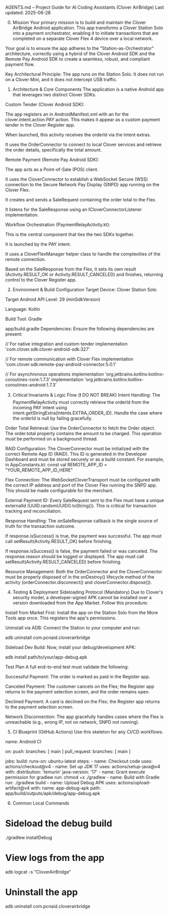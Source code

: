 
AGENTS.md – Project Guide for AI Coding Assistants (Clover AirBridge)
Last updated: 2025-06-28

0. Mission
Your primary mission is to build and maintain the Clover AirBridge Android application. This app transforms a Clover Station Solo into a payment orchestrator, enabling it to initiate transactions that are completed on a separate Clover Flex 4 device over a local network.

Your goal is to ensure the app adheres to the "Station-as-Orchestrator" architecture, correctly using a hybrid of the Clover Android SDK and the Remote Pay Android SDK to create a seamless, robust, and compliant payment flow.

Key Architectural Principle: The app runs on the Station Solo. It does not run on a Clover Mini, and it does not intercept USB traffic.

1. Architecture & Core Components
The application is a native Android app that leverages two distinct Clover SDKs.

Custom Tender (Clover Android SDK):

The app registers an <activity> in AndroidManifest.xml with an <intent-filter> for the clover.intent.action.PAY action. This makes it appear as a custom payment tender in the Clover Register app.

When launched, this activity receives the orderId via the Intent extras.

It uses the OrderConnector to connect to local Clover services and retrieve the order details, specifically the total amount.

Remote Payment (Remote Pay Android SDK):

The app acts as a Point-of-Sale (POS) client.

It uses the CloverConnector to establish a WebSocket Secure (WSS) connection to the Secure Network Pay Display (SNPD) app running on the Clover Flex.

It creates and sends a SaleRequest containing the order total to the Flex.

It listens for the SaleResponse using an ICloverConnectorListener implementation.

Workflow Orchestration (PaymentRelayActivity.kt):

This is the central component that ties the two SDKs together.

It is launched by the PAY intent.

It uses a CloverFlexManager helper class to handle the complexities of the remote connection.

Based on the SaleResponse from the Flex, it sets its own result (Activity.RESULT_OK or Activity.RESULT_CANCELED) and finishes, returning control to the Clover Register app.

2. Environment & Build Configuration
Target Device: Clover Station Solo

Target Android API Level: 29 (minSdkVersion)

Language: Kotlin

Build Tool: Gradle

app/build.gradle Dependencies:
Ensure the following dependencies are present:

// For native integration and custom tender
implementation 'com.clover.sdk:clover-android-sdk:327'

// For remote communication with Clover Flex
implementation 'com.clover.sdk:remote-pay-android-connector:5.0.1'

// For asynchronous operations
implementation 'org.jetbrains.kotlinx:kotlinx-coroutines-core:1.7.3'
implementation 'org.jetbrains.kotlinx:kotlinx-coroutines-android:1.7.3'

3. Critical Invariants & Logic Flow (❗ DO NOT BREAK)
Intent Handling: The PaymentRelayActivity must correctly retrieve the orderId from the incoming PAY Intent using intent.getStringExtra(Intents.EXTRA_ORDER_ID). Handle the case where the orderId is null by failing gracefully.

Order Total Retrieval: Use the OrderConnector to fetch the Order object. The order.total property contains the amount to be charged. This operation must be performed on a background thread.

RAID Configuration: The CloverConnector must be initialized with the correct Remote App ID (RAID). This ID is generated in the Developer Dashboard and must be stored securely or as a build constant. For example, in AppConstants.kt:
const val REMOTE_APP_ID = "YOUR_REMOTE_APP_ID_HERE"

Flex Connection: The WebSocketCloverTransport must be configured with the correct IP address and port of the Clover Flex running the SNPD app. This should be made configurable for the merchant.

External Payment ID: Every SaleRequest sent to the Flex must have a unique externalId (UUID.randomUUID().toString()). This is critical for transaction tracking and reconciliation.

Response Handling: The onSaleResponse callback is the single source of truth for the transaction outcome.

If response.isSuccess() is true, the payment was successful. The app must call setResult(Activity.RESULT_OK) before finishing.

If response.isSuccess() is false, the payment failed or was canceled. The response.reason should be logged or displayed. The app must call setResult(Activity.RESULT_CANCELED) before finishing.

Resource Management: Both the OrderConnector and the CloverConnector must be properly disposed of in the onDestroy() lifecycle method of the activity (orderConnector.disconnect() and cloverConnector.dispose()).

4. Testing & Deployment
Sideloading Protocol (Mandatory)
Due to Clover's security model, a developer-signed APK cannot be installed over a version downloaded from the App Market. Follow this procedure:

Install from Market First: Install the app on the Station Solo from the More Tools app once. This registers the app's permissions.

Uninstall via ADB: Connect the Station to your computer and run:

adb uninstall com.pcnaid.cloverairbridge

Sideload Dev Build: Now, install your debug/development APK:

adb install path/to/your/app-debug.apk

Test Plan
A full end-to-end test must validate the following:

Successful Payment: The order is marked as paid in the Register app.

Canceled Payment: The customer cancels on the Flex; the Register app returns to the payment selection screen, and the order remains open.

Declined Payment: A card is declined on the Flex; the Register app returns to the payment selection screen.

Network Disconnection: The app gracefully handles cases where the Flex is unreachable (e.g., wrong IP, not on network, SNPD not running).

5. CI Blueprint (GitHub Actions)
Use this skeleton for any CI/CD workflows.

name: Android CI

on:
  push:
    branches: [ main ]
  pull_request:
    branches: [ main ]

jobs:
  build:
    runs-on: ubuntu-latest
    steps:
      - name: Checkout code
        uses: actions/checkout@v4
      - name: Set up JDK 17
        uses: actions/setup-java@v4
        with:
          distribution: 'temurin'
          java-version: '17'
      - name: Grant execute permission for gradlew
        run: chmod +x ./gradlew
      - name: Build with Gradle
        run: ./gradlew build
      - name: Upload Debug APK
        uses: actions/upload-artifact@v4
        with:
          name: app-debug-apk
          path: app/build/outputs/apk/debug/app-debug.apk

6. Common Local Commands
# Sideload the debug build
./gradlew installDebug

# View logs from the app
adb logcat -s "CloverAirBridge"

# Uninstall the app
adb uninstall com.pcnaid.cloverairbridge
